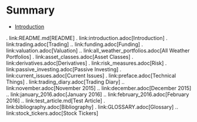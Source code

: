 # Summary
* [Introduction](introduction.adoc)

. link:README.md[README]
. link:introduction.adoc[Introduction]
. link:trading.adoc[Trading]
.. link:funding.adoc[Funding]
. link:valuation.adoc[Valuation]
.. link:all_weather_portfolios.adoc[All Weather Portfolios]
. link:asset_classes.adoc[Asset Classes]
. link:derivatives.adoc[Derivatives]
. link:risk_measures.adoc[Risk]
. link:passive_investing.adoc[Passive Investing]
. link:current_issues.adoc[Current Issues]
. link:preface.adoc[Technical Things]
. link:trading_diary.adoc[Trading Diary]
.. link:november.adoc[November 2015]
.. link:december.adoc[December 2015]
.. link:january_2016.adoc[January 2016]
.. link:february_2016.adoc[February 2016]
.. link:test_article.md[Test Article]
. link:bibliography.adoc[Bibliography]
. link:GLOSSARY.adoc[Glossary]
.. link:stock_tickers.adoc[Stock Tickers]